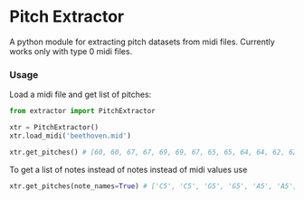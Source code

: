 # Pitch Extractor

A python module for extracting pitch datasets from midi files. Currently works only with type 0 midi files. 

### Usage
Load a midi file and get list of pitches:

```python
from extractor import PitchExtractor

xtr = PitchExtractor()
xtr.load_midi('beethoven.mid')

xtr.get_pitches() # [60, 60, 67, 67, 69, 69, 67, 65, 65, 64, 64, 62, 62, 60]
```

To get a list of notes instead of notes instead of midi values use 
```python
xtr.get_pitches(note_names=True) # ['C5', 'C5', 'G5', 'G5', 'A5', 'A5', 'G5', 'F5', 'F5', 'E5', 'E5', 'D5', 'D5', 'C5']
```